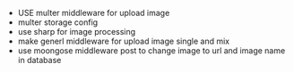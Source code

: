 - USE multer middleware for upload image
- multer storage config
- use sharp for image processing
- make generl middleware for upload image single and mix
- use moongose middleware post to change image to url and image name in database
